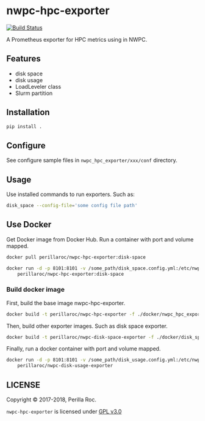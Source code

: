 # nwpc-hpc-exporter

[![Build Status](https://travis-ci.org/perillaroc/nwpc-hpc-exporter.svg?branch=master)](https://travis-ci.org/perillaroc/nwpc-hpc-exporter)

A Prometheus exporter for HPC metrics using in NWPC.

## Features

- disk space
- disk usage
- LoadLeveler class
- Slurm partition

## Installation

```bash
pip install .
```

## Configure

See configure sample files in `nwpc_hpc_exporter/xxx/conf` directory.

## Usage

Use installed commands to run exporters. Such as:

```bash
disk_space --config-file='some config file path'
```

## Use Docker

Get Docker image from Docker Hub. Run a container with port and volume mapped.

```bash
docker pull perillaroc/nwpc-hpc-exporter:disk-space

docker run -d -p 8101:8101 -v /some_path/disk_space.config.yml:/etc/nwpc-hpc-exporter/disk_space.config.yml \
    perillaroc/nwpc-hpc-exporter:disk-space
```

### Build docker image

First, build the base image nwpc-hpc-exporter.

```bash
docker build -t perillaroc/nwpc-hpc-exporter -f ./docker/nwpc_hpc_exporter/Dockerfile .
```

Then, build other exporter images. Such as disk space exporter.

```bash
docker build -t perillaroc/nwpc-disk-space-exporter -f ./docker/disk_space/Dockerfile .
```

Finally, run a docker container with port and volume mapped.

```bash
docker run -d -p 8101:8101 -v /some_path/disk_usage.config.yml:/etc/nwpc-hpc-exporter/disk_usage.config.yml \
    perillaroc/nwpc-disk-usage-exporter
```

## LICENSE

Copyright &copy; 2017-2018, Perilla Roc.

`nwpc-hpc-exporter` is licensed under [GPL v3.0](LICENSE.md)